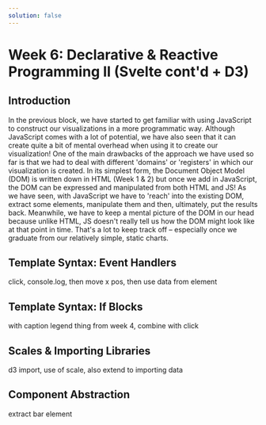 ```yaml
---
solution: false
---
```

# Week 6: Declarative & Reactive Programming II (Svelte cont'd + D3)

## Introduction
In the previous block, we have started to get familiar with using JavaScript to construct our visualizations in a more programmatic way. Although JavaScript comes with a lot of potential, we have also seen that it can create quite a bit of mental overhead when using it to create our visualization! One of the main drawbacks of the approach we have used so far is that we had to deal with different 'domains' or 'registers' in which our visualization is created. In its simplest form, the Document Object Model (DOM) is written down in HTML (Week 1 & 2) but once we add in JavaScript, the DOM can be expressed and manipulated from both HTML and JS! As we have seen, with JavaScript we have to 'reach' into the existing DOM, extract some elements, manipulate them and then, ultimately, put the results back. Meanwhile, we have to keep a mental picture of the DOM in our head because unlike HTML, JS doesn't really tell us how the DOM might look like at that point in time. That's a lot to keep track off – especially once we graduate from our relatively simple, static charts.

## Template Syntax: Event Handlers
click, console.log, then move x pos, then use data from element

## Template Syntax: If Blocks
with caption legend thing from week 4, combine with click

## Scales & Importing Libraries
d3 import, use of scale, also extend to importing data

## Component Abstraction
extract bar element